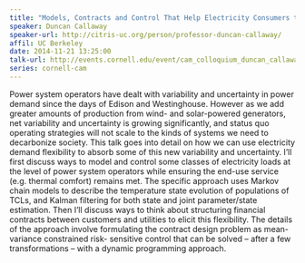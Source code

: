 ```yaml
---
title: "Models, Contracts and Control That Help Electricity Consumers to Help the Grid"
speaker: Duncan Callaway 
speaker-url: http://citris-uc.org/person/professor-duncan-callaway/
affil: UC Berkeley
date: 2014-11-21 13:25:00
talk-url: http://events.cornell.edu/event/cam_colloquium_duncan_callaway_uc_berkeley_-_models_contracts_and_control_that_help_electricity_consumers_to_help_the_grid
series: cornell-cam
---
```


Power system operators have dealt with variability and uncertainty in power
demand since the days of Edison and Westinghouse. However as we add greater
amounts of production from wind- and solar-powered generators, net variability
and uncertainty is growing significantly, and status quo operating strategies
will not scale to the kinds of systems we need to decarbonize society. This
talk goes into detail on how we can use electricity demand flexibility to
absorb some of this new variability and uncertainty. I’ll first discuss ways to
model and control some classes of electricity loads at the level of power
system operators while ensuring the end-use service (e.g. thermal comfort)
remains met. The specific approach uses Markov chain models to describe the
temperature state evolution of populations of TCLs, and Kalman filtering for
both state and joint parameter/state estimation. Then I’ll discuss ways to
think about structuring financial contracts between customers and utilities to
elicit this flexibility. The details of the approach involve formulating the
contract design problem as mean-variance constrained risk- sensitive control
that can be solved – after a few transformations – with a dynamic programming
approach.

